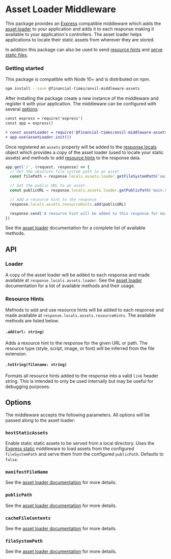 # Asset Loader Middleware

This package provides an [Express] compatible middleware which adds the [asset loader] to your application and adds it to each response making it available to your application's controllers. The asset loader helps applications to locate their static assets from wherever they are stored.

In addition this package can also be used to send [resource hints] and [serve static files].

[Express]: https://expressjs.com/
[asset loader]: https://github.com/Financial-Times/anvil/tree/master/packages/anvil-server-asset-loader
[resource hints]: https://w3c.github.io/resource-hints/
[serve static files]: https://expressjs.com/en/starter/static-files.html


### Getting started

This package is compatible with Node 10+ and is distributed on npm.

```sh
npm install --save @financial-times/anvil-middleware-assets
```

After installing the package create a new instance of the middleware and register it with your application. The middleware can be configured with several [options](#options):

```diff
const express = require('express')
const app = express()

+ const assetLoader = require('@financial-times/anvil-middleware-assets')
+ app.use(assetLoader.init())
```

Once registered an `assets` property will be added to the [response locals] object which provides a copy of the asset loader (used to locate your static assets) and methods to add [resource hints] to the response data.

```js
app.get('/', (request, response) => {
  // Get the absolute file system path to an asset
  const filePath = response.locals.assets.loader.getFileSystemPath('main.css')

  // Get the public URL to an asset
  const publicURL = response.locals.assets.loader.getPublicPath('main.css')

  // Add a resource hint to the response
  response.locals.assets.resourceHints.add(publicURL)

  response.send('A resource hint will be added to this response for main.css')
})
```

See the [asset loader] documentation for a complete list of available methods.

[response locals]: https://expressjs.com/en/api.html#res.locals


## API

### Loader

A copy of the asset loader will be added to each response and made available at `response.locals.assets.loader`. See the [asset loader] documentation for a list of available methods and their usage.


### Resource Hints

Methods to add and use resource hints will be added to each response and made available at `response.locals.assets.resourceHints`. The available methods are listed below.

#### `.add(url: string)`

Adds a resource hint to the response for the given URL or path. The resource type (style, script, image, or font) will be inferred from the file extension.

#### `.toString(filename: string)`

Formats all resource hints added to the response into a valid `link` header string. This is intended to only be used internally but may be useful for debugging purposes.


## Options

The middleware accepts the following parameters. All options will be passed along to the asset loader:

### `hostStaticAssets`

Enable static static assets to be served from a local directory. Uses the [Express static] middleware to load assets from the configured `fileSystemPath` and serve them from the configured `publicPath`. Defaults to `false`.

[Express static]: https://expressjs.com/en/starter/static-files.html

### `manifestFileName`

See the [asset loader documentation] for more details.

### `publicPath`

See the [asset loader documentation] for more details.

### `cacheFileContents`

See the [asset loader documentation] for more details.

### `fileSystemPath`

See the [asset loader documentation] for more details.

[asset loader documentation]: https://github.com/Financial-Times/anvil/tree/master/packages/anvil-server-asset-loader#options